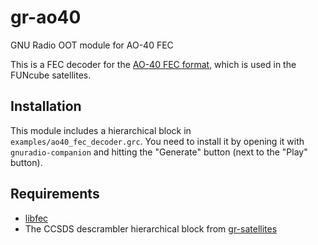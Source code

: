 # gr-ao40
GNU Radio OOT module for AO-40 FEC

This is a FEC decoder for the [AO-40 FEC format](http://www.ka9q.net/papers/ao40tlm.html),
which is used in the FUNcube satellites.

## Installation

This module includes a hierarchical block in
`examples/ao40_fec_decoder.grc`. You need to install it by opening it with
`gnuradio-companion` and hitting the "Generate" button (next to the "Play"
button).

## Requirements

 * [libfec](https://github.com/daniestevez/libfec)
 * The CCSDS descrambler hierarchical block from
   [gr-satellites](https://github.com/daniestevez/gr-satellites)
 